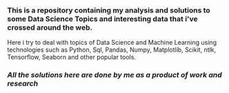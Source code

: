 
### This is a repository containing my analysis and solutions to some Data Science Topics and interesting data that i've crossed around the web. 
Here i try to deal with topics of Data Science and Machine Learning using technologies such as Python, Sql, Pandas, Numpy, Matplotlib, Scikit, ntlk, Tensorflow, Seaborn and other popular tools.




### *All the solutions here are done by me as a product of work and research*
